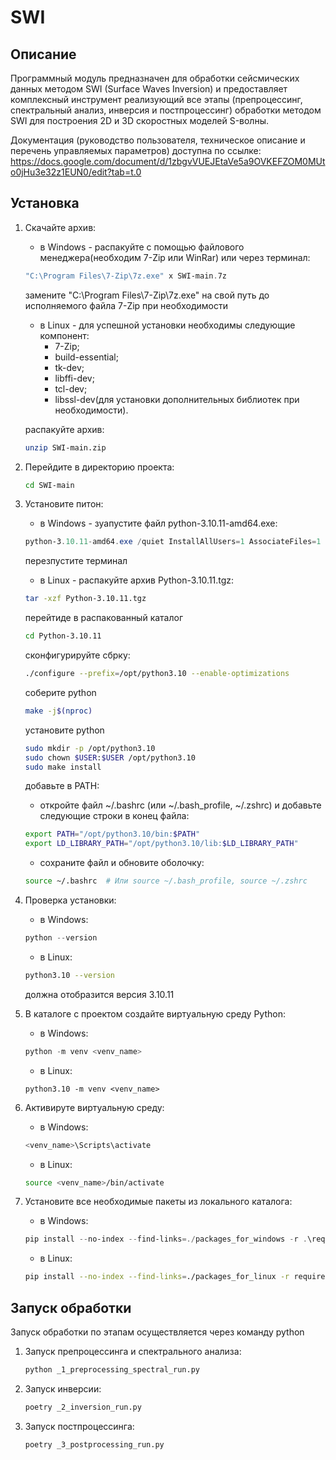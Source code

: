 # SWI

## Описание
Программный модуль предназначен для обработки сейсмических данных методом SWI (Surface Waves Inversion) и предоставляет комплексный инструмент реализующий все этапы (препроцессинг, спектральный анализ, инверсия и постпроцессинг) обработки методом SWI  для построения 2D и 3D скоростных моделей S-волны.

Документация (руководство пользователя, техническое описание и перечень управляемых параметров) доступна по ссылке:
https://docs.google.com/document/d/1zbgvVUEJEtaVe5a9OVKEFZOM0MUto0jHu3e32z1EUN0/edit?tab=t.0

## Установка
1. Скачайте архив:
   - в Windows - распакуйте с помощью файлового менеджера(необходим 7-Zip или WinRar) или через терминал:
   ```PowerShell
   "C:\Program Files\7-Zip\7z.exe" x SWI-main.7z
   ```
   замените "C:\Program Files\7-Zip\7z.exe" на свой путь до исполняемого файла 7-Zip при необходимости
   - в Linux - для успешной установки необходимы следующие компонент:
        - 7-Zip;
        - build-essential;
        - tk-dev;
        - libffi-dev;
        - tcl-dev;
        - libssl-dev(для установки дополнительных библиотек при необходимости).
   
   распакуйте архив:
   ```bash
   unzip SWI-main.zip
   ```

2. Перейдите в директорию проекта:
   ```bash
   cd SWI-main
   ```

3. Установите питон:
   - в Windows - зуапустите файл python-3.10.11-amd64.exe:
   ```PowerShell
   python-3.10.11-amd64.exe /quiet InstallAllUsers=1 AssociateFiles=1 Include_doc=1 Include_pip=1 Include_test=0 AddPythonToPath=1       InstallDir="C:\Users\<User>\AppData\Local\Programs\Python\Python310"
   ```
   перезпустите терминал
   - в Linux - распакуйте архив Python-3.10.11.tgz:
   ```bash
   tar -xzf Python-3.10.11.tgz
   ```
   перейтиде в распакованный каталог
   ```bash
   cd Python-3.10.11
   ```
   сконфигурируйте сбрку:
   ```bash
   ./configure --prefix=/opt/python3.10 --enable-optimizations
   ```
   соберите python
   ```bash
   make -j$(nproc)
   ```
   установите python
   ```bash
   sudo mkdir -p /opt/python3.10
   sudo chown $USER:$USER /opt/python3.10
   sudo make install
   ```
   добавьте в PATH:
   - откройте файл ~/.bashrc (или ~/.bash_profile, ~/.zshrc) и добавьте следующие строки в конец файла:
   ```bash
   export PATH="/opt/python3.10/bin:$PATH"
   export LD_LIBRARY_PATH="/opt/python3.10/lib:$LD_LIBRARY_PATH"
   ```
   - сохраните файл и обновите оболочку:
   ```bash
   source ~/.bashrc  # Или source ~/.bash_profile, source ~/.zshrc
   ```
4. Проверка установки: 
   - в Windows:
   ```PowerShell
   python --version
   ```
   - в Linux:
   ```bash
   python3.10 --version
   ```
   должна отобразится версия 3.10.11

5. В каталоге с проектом создайте виртуальную среду Python:
   - в Windows:
   ```PowerShell
   python -m venv <venv_name>
   ```
   - в Linux:
   ```
   python3.10 -m venv <venv_name>
   ```
7. Активируте виртуальную среду:
   - в Windows:
   ```PowerShell
   <venv_name>\Scripts\activate
   ```
   - в Linux:
   ```bash
   source <venv_name>/bin/activate
   ```
8. Установите все необходимые пакеты из локального каталога:
   - в Windows:
   ```PowerShell
   pip install --no-index --find-links=./packages_for_windows -r .\requirements_for_windows.txt
   ```
   - в Linux:
   ```bash
   pip install --no-index --find-links=./packages_for_linux -r requirements_for_linux.txt
   ```

## Запуск обработки
Запуск обработки по этапам осуществляется через команду python 

1. Запуск препроцессинга и спектрального анализа:
   ```bash
   python _1_preprocessing_spectral_run.py
   ```
2. Запуск инверсии:
     ```bash
     poetry _2_inversion_run.py
     ```
2. Запуск постпроцессинга:
     ```bash
     poetry _3_postprocessing_run.py
     ```
